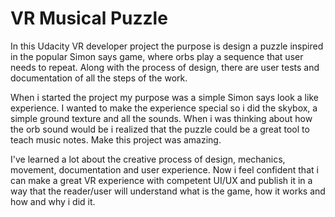 # VR Musical Puzzle


In this Udacity VR developer project the purpose is design a puzzle inspired in the popular Simon says game, where orbs play a sequence that user needs to repeat. Along with the process of design, there are user tests and documentation of all the steps of the work.  

When i started the project my purpose was a simple Simon says look a like experience. I wanted to make the experience special so i did the skybox, a simple ground texture and all the sounds. When i was thinking about how the orb sound would be i realized that the puzzle could be a great tool to teach music notes.   Make this project was amazing. 

I've learned a lot about the creative process of design, mechanics, movement, documentation and user experience. Now i feel confident that i can make a great VR experience with competent UI/UX and publish it in a way that the reader/user will understand what is the game, how it works and how and why i did it.

